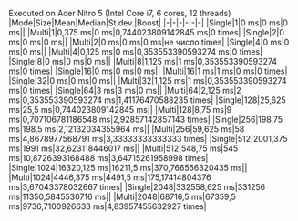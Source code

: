 Executed on Acer Nitro 5 (Intel Core i7, 6 cores, 12 threads)
|Mode|Size|Mean|Median|St.dev.|Boost|
|-|-|-|-|-|-|
|Single|1|0 ms|0 ms|0 ms||
|Multi|1|0,375 ms|0 ms|0,744023809142845 ms|0 times|
|Single|2|0 ms|0 ms|0 ms||
|Multi|2|0 ms|0 ms|0 ms|не число times|
|Single|4|0 ms|0 ms|0 ms||
|Multi|4|0,125 ms|0 ms|0,353553390593274 ms|0 times|
|Single|8|0 ms|0 ms|0 ms||
|Multi|8|1,125 ms|1 ms|0,353553390593274 ms|0 times|
|Single|16|0 ms|0 ms|0 ms||
|Multi|16|1 ms|1 ms|0 ms|0 times|
|Single|32|0 ms|0 ms|0 ms||
|Multi|32|1,125 ms|1 ms|0,353553390593274 ms|0 times|
|Single|64|3 ms|3 ms|0 ms||
|Multi|64|2,125 ms|2 ms|0,353553390593274 ms|1,41176470588235 times|
|Single|128|25,625 ms|25,5 ms|0,744023809142845 ms||
|Multi|128|8,75 ms|9 ms|0,707106781186548 ms|2,92857142857143 times|
|Single|256|198,75 ms|198,5 ms|2,12132034355964 ms||
|Multi|256|59,625 ms|58 ms|4,8678977568791 ms|3,33333333333333 times|
|Single|512|2001,375 ms|1991 ms|32,623118446017 ms||
|Multi|512|548,75 ms|545 ms|10,8726393168488 ms|3,64715261958998 times|
|Single|1024|16320,125 ms|16211,5 ms|370,766556320435 ms||
|Multi|1024|4446,375 ms|4491,5 ms|175,17414804376 ms|3,67043378032667 times|
|Single|2048|332558,625 ms|331256 ms|11350,5845530716 ms||
|Multi|2048|68716,5 ms|67359,5 ms|9736,7100926633 ms|4,83957455632927 times|
